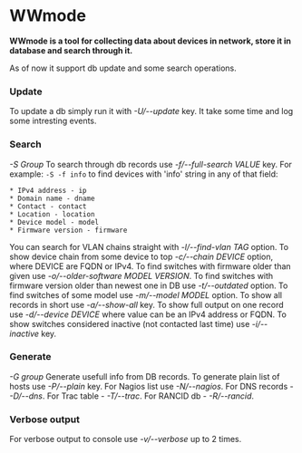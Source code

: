 WWmode
======

**WWmode is a tool for collecting data about devices in network, store it in
database and search through it.**

As of now it support db update and some search operations.

### Update

To update a db simply run it with *-U/--update* key. It take some time and log 
some intresting events.

### Search

*-S Group*
To search through db records use *-f/--full-search VALUE* key. 
For example: `-S -f info` to find devices with 'info' string in any of that
field:
    
    * IPv4 address - ip
    * Domain name - dname 
    * Contact - contact
    * Location - location
    * Device model - model
    * Firmware version - firmware

You can search for VLAN chains straight with *-l/--find-vlan TAG* option.
To show device chain from some device to top *-c/--chain DEVICE* option,
where DEVICE are FQDN or IPv4.
To find switches with firmware older than given use 
*-o/--older-software MODEL VERSION*.
To find switches with firmware version older than newest one in DB use
*-t/--outdated* option.
To find switches of some model use *-m/--model MODEL* option.
To show all records in short use *-a/--show-all* key. To show full output on one
record use *-d/--device DEVICE* where value can be an IPv4 address or FQDN. To show
switches considered inactive (not contacted last time) use *-i/--inactive* key.


### Generate

*-G group*
Generate usefull info from DB records. 
To generate plain list of hosts use *-P/--plain* key.
For Nagios list use *-N/--nagios*.
For DNS records - *-D/--dns*.
For Trac table - *-T/--trac*.
For RANCID db - *-R/--rancid*.

### Verbose output
For verbose output to console use *-v/--verbose* up to 2 times.
